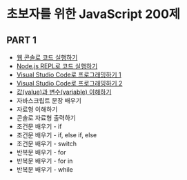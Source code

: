 # 초보자를 위한 JavaScript 200제

## PART 1
* [웹 콘솔로 코드 실행하기](./part1/001.js)
* [Node.js REPL로 코드 실행하기](./part1/002.js)
* [Visual Studio Code로 프로그래밍하기 1](./part1/003.js)
* [Visual Studio Code로 프로그래밍하기 2](./part1/004.js)
* [값(value)과 변수(variable) 이해하기](./part1/005.js)
* 자바스크립트 문장 배우기
* 자료형 이해하기
* 콘솔로 자료형 출력하기
* 조건문 배우기 - if
* 조건문 배우기 - if, else if, else
* 조건문 배우기 - switch
* 반복문 배우기 - for
* 반복문 배우기 - for in
* 반복문 배우기 - while